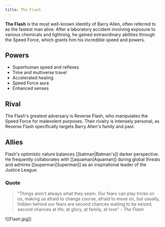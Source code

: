 ```yaml
---
title: The Flash
---
```

**The Flash** is the most well-known identity of Barry Allen, often referred to as the fastest man alive. After a laboratory accident involving exposure to various chemicals and lightning, he gained extraordinary abilities through the Speed Force, which grants him his incredible speed and powers.

## Powers
- Superhuman speed and reflexes
- Time and multiverse travel
- Accelerated healing
- Speed Force aura
- Enhanced senses

## Rival
The Flash's greatest adversary is Reverse Flash, who manipulates the Speed Force for malevolent purposes. Their rivalry is intensely personal, as Reverse Flash specifically targets Barry Allen's family and past.

## Allies
Flash's optimistic nature balances [[batman|Batman's]] darker perspective. He frequently collaborates with [[aquaman|Aquaman]] during global threats and admires [[superman|Superman]] as an inspirational leader of the Justice League.

### Quote
> "Things aren't always what they seem. Our fears can play tricks on us, making us afraid to change course, afraid to move on, but usually, hidden behind our fears are second chances waiting to be seized, second chances at life, at glory, at family, at love" - *The Flash*

![[Flash.jpg]]